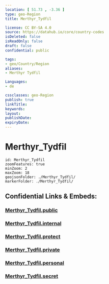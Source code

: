 ```yaml
---
location: [ 51.73 , -3.36 ] 
type: geo-Region
title: Merthyr_Tydfil

license: CC BY-SA 4.0
source: https://datahub.io/core/country-codes
isDeleted: false
isReadOnly: false
draft: false
confidential: public

tags:
- geo/Country/Region
aliases:
- Merthyr Tydfil

Languages:
- de

cssclasses: geo-Region
publish: true
linkTitle: 
keywords: 
layout: 
publishDate: 
expiryDate: 
---
```


# Merthyr_Tydfil

```leaflet
id: Merthyr_Tydfil
zoomFeatures: true 
minZoom: 2 
maxZoom: 18
geojsonFolder: ./Merthyr_Tydfil/
markerFolder: ./Merthyr_Tydfil/
```


## Confidential Links & Embeds: 

### [Merthyr_Tydfil.public](/_public/\Earth\Continent\Europe\Europe~North\UK\Wales\counties~WalesMerthyr_Tydfil.public.md) 

### [Merthyr_Tydfil.internal](/_internal/\Earth\Continent\Europe\Europe~North\UK\Wales\counties~WalesMerthyr_Tydfil.internal.md) 

### [Merthyr_Tydfil.protect](/_protect/\Earth\Continent\Europe\Europe~North\UK\Wales\counties~WalesMerthyr_Tydfil.protect.md) 

### [Merthyr_Tydfil.private](/_private/\Earth\Continent\Europe\Europe~North\UK\Wales\counties~WalesMerthyr_Tydfil.private.md) 

### [Merthyr_Tydfil.personal](/_personal/\Earth\Continent\Europe\Europe~North\UK\Wales\counties~WalesMerthyr_Tydfil.personal.md) 

### [Merthyr_Tydfil.secret](/_secret/\Earth\Continent\Europe\Europe~North\UK\Wales\counties~WalesMerthyr_Tydfil.secret.md)

